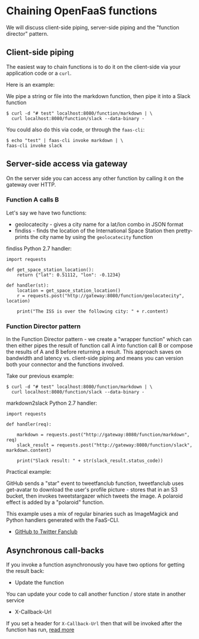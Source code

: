 # Chaining OpenFaaS functions

We will discuss client-side piping, server-side piping and the "function director" pattern.

## Client-side piping

The easiest way to chain functions is to do it on the client-side via your application code or a `curl`.

Here is an example:

We pipe a string or file into the markdown function, then pipe it into a Slack function

```
$ curl -d "# test" localhost:8080/function/markdown | \
  curl localhost:8080/function/slack --data-binary -
```

You could also do this via code, or through the `faas-cli`:

```
$ echo "test" | faas-cli invoke markdown | \
faas-cli invoke slack
```

## Server-side access via gateway

On the server side you can access any other function by calling it on the gateway over HTTP.

### Function A calls B

Let's say we have two functions:
* geolocatecity - gives a city name for a lat/lon combo in JSON format
* findiss - finds the location of the International Space Station then pretty-prints the city name by using the `geolocatecity` function

findiss Python 2.7 handler:

```
import requests

def get_space_station_location():
    return {"lat": 0.51112, "lon": -0.1234}

def handler(st):
    location = get_space_station_location()
    r = requests.post("http://gateway:8080/function/geolocatecity", location)

    print("The ISS is over the following city: " + r.content)
```


### Function Director pattern

In the Function Director pattern - we create a "wrapper function" which can then either pipes the result of function call A into function call B or compose the results of A and B before returning a result. This approach saves on bandwidth and latency vs. client-side piping and means you can version both your connector and the functions involved.

Take our previous example:

```
$ curl -d "# test" localhost:8080/function/markdown | \
  curl localhost:8080/function/slack --data-binary -
```

markdown2slack Python 2.7 handler:

```
import requests

def handler(req):
    
    markdown = requests.post("http://gateway:8080/function/markdown", req)
    slack_result = requests.post("http://gateway:8080/function/slack", markdown.content)

    print("Slack result: " + str(slack_result.status_code))
```

Practical example:

GitHub sends a "star" event to tweetfanclub function, tweetfanclub uses get-avatar to download the user's profile picture - stores that in an S3 bucket, then invokes tweetstargazer which tweets the image. A polaroid effect is added by a "polaroid" function.

This example uses a mix of regular binaries such as ImageMagick and Python handlers generated with the FaaS-CLI.

* [GitHub to Twitter Fanclub](https://github.com/alexellis/faas-twitter-fanclub/blob/master/README.md)

## Asynchronous call-backs

If you invoke a function asynchronously you have two options for getting the result back:

* Update the function

You can update your code to call another function / store state in another service

* X-Callback-Url

If you set a header for `X-Callback-Url` then that will be invoked after the function has run, [read more](https://github.com/openfaas/faas/blob/1aa6270fcc274cc36d90e0a9e4caa3eb71912ae0/guide/asynchronous.md#call-a-function)
